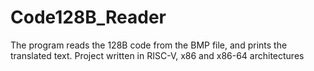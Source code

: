 # Code128B_Reader


The program reads the 128B code from the BMP file, and prints the translated text.
Project written in RISC-V, x86 and x86-64 architectures

